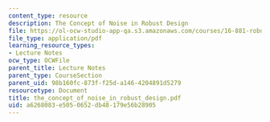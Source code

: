 ```yaml
---
content_type: resource
description: The Concept of Noise in Robust Design
file: https://ol-ocw-studio-app-qa.s3.amazonaws.com/courses/16-881-robust-system-design-summer-1998/a6268083e5050652db48179e56b28905_the_concept_of_noise_in_robust_design.pdf
file_type: application/pdf
learning_resource_types:
- Lecture Notes
ocw_type: OCWFile
parent_title: Lecture Notes
parent_type: CourseSection
parent_uid: 98b160fc-873f-f25d-a146-4204891d5279
resourcetype: Document
title: the_concept_of_noise_in_robust_design.pdf
uid: a6268083-e505-0652-db48-179e56b28905
---
```


